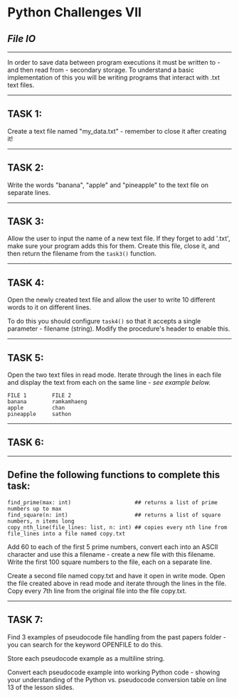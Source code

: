 # Python Challenges VII

## _File IO_

---

In order to save data between program executions it must be written to - and then read from - secondary storage. To understand a basic implementation of this you will be writing programs that interact with .txt text files.


---

## TASK 1:

Create a text file named "my_data.txt" - remember to close it after creating it!

---

## TASK 2:

Write the words "banana", "apple" and "pineapple" to the text file on separate lines.

---

## TASK 3:

Allow the user to input the name of a new text file. If they forget to add '.txt', make sure your program adds this for them. Create this file, close it, and then return the filename from the `task3()` function.

---

## TASK 4:

Open the newly created text file and allow the user to write 10 different words to it on different lines.

To do this you should configure `task4()` so that it accepts a single parameter - filename (string). Modify the procedure's header to enable this.

---

## TASK 5:

Open the two text files in read mode. Iterate through the lines in each file and display the text from each on the same line - _see example below._
	
	FILE 1        FILE 2
	banana        ramkamhaeng
	apple         chan
	pineapple     sathon
	
---

## TASK 6:


---

## Define the following functions to complete this task:
	
	find_prime(max: int)                    ## returns a list of prime numbers up to max
	find_square(n: int)                     ## returns a list of square numbers, n items long
	copy_nth_line(file_lines: list, n: int) ## copies every nth line from file_lines into a file named copy.txt
	
Add 60 to each of the first 5 prime numbers, convert each into an ASCII character and use this a filename - create a new file with this filename. Write the first 100 square numbers to the file, each on a separate line.

Create a second file named copy.txt and have it open in write mode. Open the file created above in read mode and iterate through the lines in the file. Copy every 7th line from the original file into the file copy.txt.

---

## TASK 7:

Find 3 examples of pseudocode file handling from the past papers folder - you can search for the keyword OPENFILE to do this.

Store each pseudocode example as a multiline string.

Convert each pseudocode example into working Python code - showing your understanding of the Python vs. pseudocode conversion table on line 13 of the lesson slides.